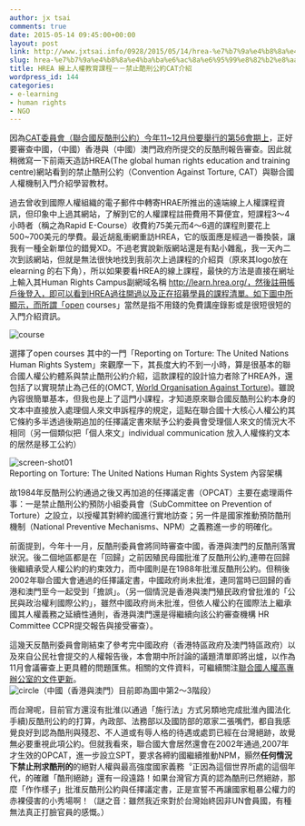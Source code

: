 ```yaml
---
author: jx tsai
comments: true
date: 2015-05-14 09:45:00+00:00
layout: post
link: http://www.jxtsai.info/0928/2015/05/14/hrea-%e7%b7%9a%e4%b8%8a%e4%ba%ba%e6%ac%8a%e6%95%99%e8%82%b2%e8%aa%b2%e7%a8%8b%ef%bc%8d%ef%bc%8d%e7%a6%81%e6%ad%a2%e9%85%b7%e5%88%91%e5%85%ac%e7%b4%84cat%e4%bb%8b%e7%b4%b9/
slug: hrea-%e7%b7%9a%e4%b8%8a%e4%ba%ba%e6%ac%8a%e6%95%99%e8%82%b2%e8%aa%b2%e7%a8%8b%ef%bc%8d%ef%bc%8d%e7%a6%81%e6%ad%a2%e9%85%b7%e5%88%91%e5%85%ac%e7%b4%84cat%e4%bb%8b%e7%b4%b9
title: HREA 線上人權教育課程－－禁止酷刑公約CAT介紹
wordpress_id: 144
categories:
- e-learning
- human rights
- NGO
---
```


因為[CAT委員會（聯合國反酷刑公約）今年11~12月份要舉行的第56會期上](http://tbinternet.ohchr.org/_layouts/TreatyBodyExternal/SessionsList.aspx?Treaty=CAT)，正好要審查中國，（中國）香港與（中國）澳門政府所提交的反酷刑報告審查。因此就稍微寫一下前兩天造訪HREA(The global human rights education and training centre)網站看到的禁止酷刑公約（Convention Against Torture, CAT）與聯合國人權機制入門介紹學習教材。  
  
過去曾收到國際人權組織的電子郵件中轉寄HRAE所推出的遠端線上人權課程資訊，但印象中上過其網站，了解到它的人權課程註冊費用不算便宜，短課程3～4小時者（稱之為Rapid E-Course）收費約75美元而4～6週的課程則要花上500~700美元的學費。最近胡亂衝網重訪HREA，它的版面應是經過一番換裝，讓我有一種全新單位的錯覺XD。不過老實說新版網站還是有點小雜亂，我一天內二次到該網站，但就是無法很快地找到我前次上過課程的介紹頁（原來其logo放在elearning 的右下角），所以如果要看HREA的線上課程，最快的方法是直接在網址上輸入其Human Rights Campus副網域名稱 http://learn.hrea.org/，然後註冊帳戶後登入，即可以看到HREA過往開過以及正在招募學員的課程清單。如下圖中所顯示，而所謂「open courses」當然是指不用錢的免費講座錄影或是很短很短的入門介紹資訊。  
  
![course](https://1.bp.blogspot.com/-edw0gvEMOb4/V3xGgWrC8qI/AAAAAAAAKM4/G09NQvvtQzoRrzveFUUwRjlQSBIlJjePQCLcB/s1600/course.png)  
  
選擇了open courses 其中的一門「Reporting on Torture: The United Nations Human Rights System」來觀摩一下，其長度大約不到一小時，算是很基本的聯合國人權公約體系與禁止酷刑公約介紹，這款課程的設計協力者除了HREA外，還包括了以實現禁止為己任的(OMCT, [World Organisation Against Torture](http://www.omct.org/))。雖說內容很簡單基本，但我也是上了這門小課程，才知道原來聯合國反酷刑公約本身的文本中直接放入處理個人來文申訴程序的規定，這點在聯合國十大核心人權公約其它條約多半透過後期追加的任擇議定書來賦予公約委員會受理個人來文的情況大不相同（另一個類似把「個人來文」individual communication 放入人權條約文本的居然是移工公約）  
  
![screen-shot01](https://3.bp.blogspot.com/-jH6BUq_cQxg/V3xGpDyNTPI/AAAAAAAAKM8/-Wo6geZAR4sv4qTLRZ_UQ-3Xzs6VwU0OwCLcB/s1600/screen-shot01.png)  
Reporting on Torture: The United Nations Human Rights System 內容架構  
  
故1984年反酷刑公約通過之後又再加追的任擇議定書（OPCAT）主要在處理兩件事：一是禁止酷刑公約預防小組委員會（SubCommittee on Prevention of Torture）之設立，以授權其對締約國進行實地訪查；另一件是國家推動預防酷刑機制（National Preventive Mechanisms、NPM）之義務進一步的明確化。  
  
前面提到，今年十一月，反酷刑委員會將同時審查中國，香港與澳門的反酷刑落實狀況。後二個地區都是在「回歸」之前因殖民母國批淮了反酷刑公約,連帶在回歸後繼續承受人權公約的約束效力，而中國則是在1988年批淮反酷刑公約。但稍後2002年聯合國大會通過的任擇議定書，中國政府尚未批淮，連同當時已回歸的香港和澳門至今一起受到「擔誤」。（另一個情況是香港與澳門殖民政府曾批淮的「公民與政治權利國際公約」，雖然中國政府尚未批淮，但依人權公約在國際法上繼承國其人權義務之延續性通則，香港與澳門還是得繼續向該公約審查機構 HR Committee CCPR提交報告與接受審查）。  
  
這幾天反酷刑委員會剛結束了參考完中國政府（香港特區政府及澳門特區政府）以及來自公民社會提交的人權報告後，本會期中所討論的議題清單即將出爐，以作為11月會議審查上更具體的問題匯焦。相關的文件資料，可繼續關注[聯合國人權高專辦公室的文件更新](http://tbinternet.ohchr.org/_layouts/treatybodyexternal/SessionDetails1.aspx?SessionID=961&Lang=en)。   
![circle](https://3.bp.blogspot.com/-I_7PFBF-0Aw/V3xGxYWVPvI/AAAAAAAAKNA/57hzRE27XhMsK5hbtz51COKE2tiDP4jwgCLcB/s1600/circle.png)（中國（香港與澳門）目前即為圖中第2～3階段）  
  
而台灣呢，目前官方還沒有批淮(以通過「施行法」方式另類地完成批淮內國法化手續)反酷刑公約的打算，內政部、法務部以及國防部的眾家二張嘴們，都自我感覺良好到認為酷刑與殘忍、不人道或有辱人格的待遇或處罰已經在台灣絕跡，故覺無必要重視此項公約。但就我看來，聯合國大會居然還會在2002年通過,2007年才生效的OPCAT，進一步設立SPT，要求各締約國繼續推動NPM，顥然**任何情況下禁止刑求酷刑的**的絕對人權與最高強度國家義務︒正因為這個世界所處的這個年代，的確離「酷刑絕跡」還有一段遠路！如果台灣官方真的認為酷刑已然絕跡，那麼「作作樣子」批淮反酷刑公約與任擇議定書，正是宣誓不再讓國家粗暴公權力的赤裸侵害的小秀場啊！（謎之音：雖然我近來對於台灣始終因非UN會員國，有種無法真正打臉官員的感慨。）    

